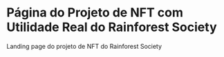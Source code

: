 # Página do Projeto de NFT com Utilidade Real do Rainforest Society
Landing page do projeto de NFT do Rainforest Society
